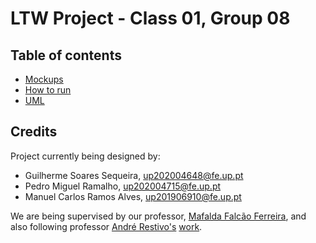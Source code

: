 # LTW Project - Class 01, Group 08

## Table of contents

- [Mockups](docs/mockups.md)
- [How to run](docs/how-to-run.md)
- [UML](docs/uml.md)

## Credits

Project currently being designed by:
- Guilherme Soares Sequeira, up202004648@fe.up.pt
- Pedro Miguel Ramalho, up202004715@fe.up.pt
- Manuel Carlos Ramos Alves, up201906910@fe.up.pt

We are being supervised by our professor, [Mafalda Falcão Ferreira](https://github.com/mafaldafalcaotvf), and also following professor [André Restivo's](https://github.com/arestivo) [work](https://web.fe.up.pt/~arestivo/page/courses/ltw/).
